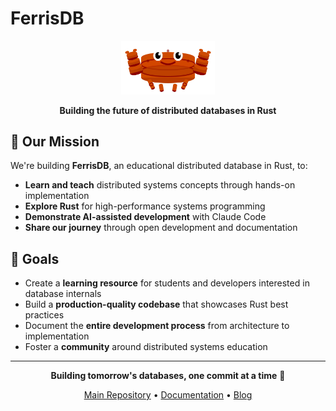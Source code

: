 # FerrisDB

<div align="center">
  <img src="https://github.com/ferrisdb/ferrisdb/blob/main/docs/src/assets/ferrisdb_logo.svg" alt="FerrisDB Logo" width="150">
  
  **Building the future of distributed databases in Rust**
</div>

## 🎯 Our Mission

We're building **FerrisDB**, an educational distributed database in Rust, to:

- **Learn and teach** distributed systems concepts through hands-on implementation
- **Explore Rust** for high-performance systems programming
- **Demonstrate AI-assisted development** with Claude Code
- **Share our journey** through open development and documentation

## 🚀 Goals

- Create a **learning resource** for students and developers interested in database internals
- Build a **production-quality codebase** that showcases Rust best practices
- Document the **entire development process** from architecture to implementation
- Foster a **community** around distributed systems education

---

<div align="center">
  
**Building tomorrow's databases, one commit at a time** 🚀

[Main Repository](https://github.com/ferrisdb/ferrisdb) • [Documentation](https://ferrisdb.org) • [Blog](https://ferrisdb.org/blog)

</div>
